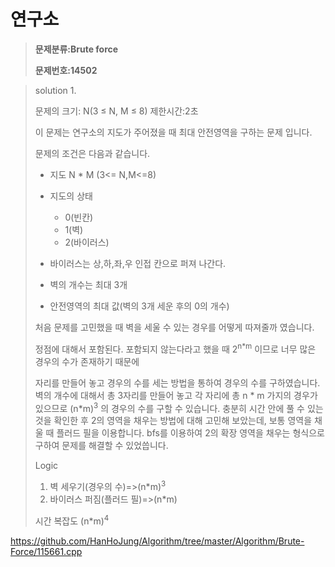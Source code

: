 # 연구소

> **문제분류:Brute force**
>
> **문제번호:14502**

> solution 1.
>
> 문제의 크기: N(3 ≤ N, M ≤ 8)
> 제한시간:2초
>
> 
>
> 이 문제는 연구소의 지도가 주어졌을 때 최대 안전영역을 구하는 문제 입니다.
>
> 문제의 조건은 다음과 같습니다.
>
> - 지도 N * M (3<= N,M<=8)
>
> - 지도의 상태
>
>   - 0(빈칸)
>   - 1(벽)
>   - 2(바이러스)
>
> - 바이러스는 상,하,좌,우 인접 칸으로 퍼져 나간다.
>
> - 벽의 개수는 최대 3개
>
> - 안전영역의 최대 값(벽의 3개 세운 후의  0의 개수)
>
>   
>
> 처음 문제를 고민했을 때 벽을 세울 수 있는 경우를 어떻게 따져줄까 였습니다. 
>
> 정점에 대해서 포함된다. 포함되지 않는다라고 했을 때  2<sup>n*m</sup> 이므로 너무 많은 경우의 수가 존재하기 때문에
>
> 자리를 만들어 놓고 경우의 수를 세는 방법을 통하여 경우의 수를 구하였습니다. 벽의 개수에 대해서 총 3자리를 만들어 놓고 각 자리에 총 n * m 가지의 경우가 있으므로 (n*m)<sup>3</sup> 의 경우의 수를 구할 수 있습니다. 충분히 시간 안에 풀 수 있는것을 확인한 후 2의 영역을 채우는 방법에 대해 고민해 보았는데, 보통 영역을 채울 때 플러드 필을 이용합니다. bfs를 이용하여 2의 확장 영역을 채우는 형식으로 구하여 문제를 해결할 수 있었씁니다.
>
> Logic
>
> 1. 벽 세우기(경우의 수)=>(n*m)<sup>3</sup> 
> 2. 바이러스 퍼짐(플러드 필)=>(n*m)
>
> 시간 복잡도 (n*m)<sup>4</sup>
>
> 

https://github.com/HanHoJung/Algorithm/tree/master/Algorithm/Brute-Force/115661.cpp













